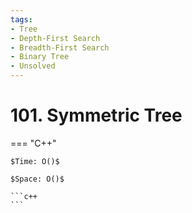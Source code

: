```yaml
---
tags:
- Tree
- Depth-First Search
- Breadth-First Search
- Binary Tree
- Unsolved
---
```



# 101. Symmetric Tree

=== "C++"

    $Time: O()$

    $Space: O()$

    ```c++
    ```